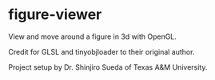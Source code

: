 # figure-viewer
View and move around a figure in 3d with OpenGL.

Credit for GLSL and tinyobjloader to their original author.

Project setup by Dr. Shinjiro Sueda of Texas A&M University.
